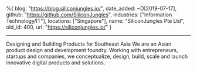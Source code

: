 %{
  blog: "https://blog.siliconjungles.io/",
  date_added: ~D[2019-07-17],
  github: "https://github.com/SiliconJungles",
  industries: ["Information Technology/IT"],
  locations: ["Singapore"],
  name: "SiliconJungles Pte Ltd",
  old_id: 400,
  url: "https://siliconjungles.io/"
}

---

Designing and Building Products for Southeast Asia
We are an Asian product design and development foundry. 
Working with entrepreneurs, startups and companies, we conceptualize,
design, build, scale and launch innovative digital products and solutions.
